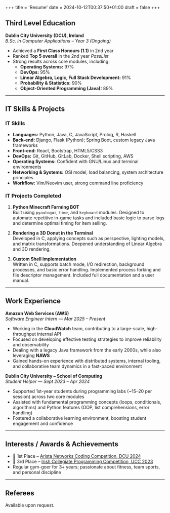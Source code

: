 +++
title = 'Resume'
date = 2024-10-12T00:37:50+01:00
draft = false 
+++

## Third Level Education

**Dublin City University (DCU), Ireland**  
*B.Sc. in Computer Applications – Year 3 (Ongoing)*

- Achieved a **First Class Honours (1.1)** in 2nd year  
- Ranked **Top 5 overall** in the 2nd year *PassList*  
- Strong results across core modules, including:
  - **Operating Systems:** 97%
  - **DevOps:** 95%
  - **Linear Algebra, Logic, Full Stack Development:** 91%
  - **Probability & Statistics:** 90%
  - **Object-Oriented Programming (Java):** 89%

---

## IT Skills & Projects

### IT Skills

- **Languages:** Python, Java, C, JavaScript, Prolog, R, Haskell  
- **Back-end:** Django, Flask (Python); Spring Boot, custom legacy Java frameworks  
- **Front-end:** React, Bootstrap, HTML5/CSS3  
- **DevOps:** Git, GitHub, GitLab, Docker, Shell scripting, AWS  
- **Operating Systems:** Confident with GNU/Linux and terminal environments  
- **Networking & Systems:** OSI model, load balancing, system architecture principles  
- **Workflow:** Vim/Neovim user, strong command line proficiency

### IT Projects Completed

1. **Python Minecraft Farming BOT**  
   Built using `pyautogui`, `time`, and `keyboard` modules. Designed to automate repetitive in-game tasks and included basic logic to parse logs and determine optimal timing for item selling.

2. **Rendering a 3D Donut in the Terminal**  
   Developed in C, applying concepts such as perspective, lighting models, and matrix transformations. Deepened understanding of Linear Algebra and 3D rendering.

3. **Custom Shell Implementation**  
   Written in C, supports batch mode, I/O redirection, background processes, and basic error handling. Implemented process forking and file descriptor management. Included full documentation and a user manual.

---

## Work Experience

**Amazon Web Services (AWS)**  
*Software Engineer Intern* — *Mar 2025 – Present*

- Working in the **CloudWatch** team, contributing to a large-scale, high-throughput internal API  
- Focused on developing effective testing strategies to improve reliability and observability  
- Dealing with a legacy Java framework from the early 2000s, while also leveraging **NAWS**  
- Gained hands-on experience with distributed systems, internal tooling, and collaborative team dynamics in a fast-paced environment

**Dublin City University – School of Computing**  
*Student Helper* — *Sept 2023 – Apr 2024*

- Supported 1st-year students during programming labs (~15–20 per session) across two core modules  
- Assisted with fundamental programming concepts (loops, conditionals, algorithms) and Python features (OOP, list comprehensions, error handling)  
- Fostered a collaborative learning environment, boosting student engagement and confidence

---

## Interests / Awards & Achievements

- 🥇 1st Place – [Arista Networks Coding Competition, DCU 2024](https://www.linkedin.com/posts/redbrickdcu_huge-thanks-to-all-from-arista-networks-for-activity-7265846511609987076-QAVm?utm_source=share&utm_medium=member_desktop&rcm=ACoAAFP3G_AB5WNUZG8vO5hZArPk29kcUYXcJF8)  
- 🥉 3rd Place – [Irish Collegiate Programming Competition, UCC 2023](https://www.insight-centre.org/team-bigboggerboys3-win-gold-at-the-irish-collegiate-programming-competition-2023/#:~:text=Team%20BigBoggerBoys3%20win%20gold%20at%20the%20Irish%20Collegiate%20Programming%20Competition%202023%20%2D%20Insight)  
- Regular gym-goer for 3+ years; passionate about fitness, team sports, and personal discipline

---

## Referees

Available upon request.
